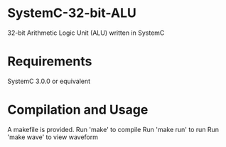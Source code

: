 # SystemC-32-bit-ALU
32-bit Arithmetic Logic Unit (ALU) written in SystemC

# Requirements
SystemC 3.0.0 or equivalent

# Compilation and Usage
A makefile is provided. 
Run 'make' to compile
Run 'make run' to run
Run 'make wave' to view waveform
